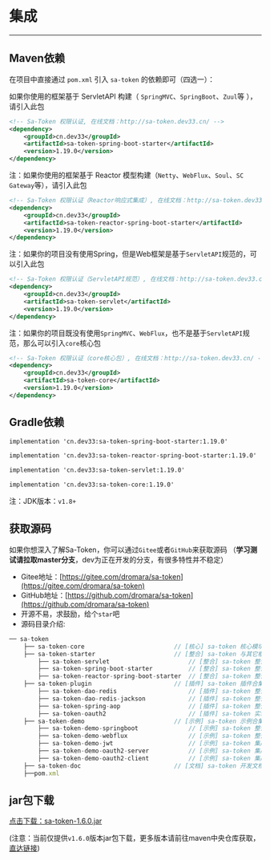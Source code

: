 # 集成

------

## Maven依赖
在项目中直接通过 `pom.xml` 引入 `sa-token` 的依赖即可（四选一）：

<!------------------------------ tabs:start ------------------------------>

<!-- tab:SpringMVC环境 （ServletAPI）  -->
如果你使用的框架基于 ServletAPI 构建（ `SpringMVC`、`SpringBoot`、`Zuul`等 ），请引入此包
``` xml
<!-- Sa-Token 权限认证, 在线文档：http://sa-token.dev33.cn/ -->
<dependency>
	<groupId>cn.dev33</groupId>
	<artifactId>sa-token-spring-boot-starter</artifactId>
	<version>1.19.0</version>
</dependency>
```

<!-- tab:WebFlux环境 （Reactor）  -->
注：如果你使用的框架基于 Reactor 模型构建（`Netty`、`WebFlux`、`Soul`、`SC Gateway`等），请引入此包
``` xml
<!-- Sa-Token 权限认证（Reactor响应式集成）, 在线文档：http://sa-token.dev33.cn/ -->
<dependency>
	<groupId>cn.dev33</groupId>
	<artifactId>sa-token-reactor-spring-boot-starter</artifactId>
	<version>1.19.0</version>
</dependency>
```

<!-- tab:Servlet容器环境   -->
注：如果你的项目没有使用Spring，但是Web框架是基于`ServletAPI`规范的，可以引入此包
``` xml
<!-- Sa-Token 权限认证（ServletAPI规范）, 在线文档：http://sa-token.dev33.cn/ -->
<dependency>
	<groupId>cn.dev33</groupId>
	<artifactId>sa-token-servlet</artifactId>
	<version>1.19.0</version>
</dependency>
```

<!-- tab:其它   -->
注：如果你的项目既没有使用`SpringMVC`、`WebFlux`，也不是基于`ServletAPI`规范，那么可以引入`core`核心包
``` xml
<!-- Sa-Token 权限认证（core核心包）, 在线文档：http://sa-token.dev33.cn/ -->
<dependency>
	<groupId>cn.dev33</groupId>
	<artifactId>sa-token-core</artifactId>
	<version>1.19.0</version>
</dependency>
```
<!---------------------------- tabs:end ------------------------------>


## Gradle依赖
<!-- tabs:start -->
<!-- tab:SpringMVC环境 （ServletAPI）  -->
``` xml
implementation 'cn.dev33:sa-token-spring-boot-starter:1.19.0'
```
<!-- tab:WebFlux环境 （Reactor）  -->
``` xml
implementation 'cn.dev33:sa-token-reactor-spring-boot-starter:1.19.0'
```
<!-- tab:Servlet容器环境  -->
``` xml
implementation 'cn.dev33:sa-token-servlet:1.19.0'
```
<!-- tab:其它  -->
``` xml
implementation 'cn.dev33:sa-token-core:1.19.0'
```
<!-- tabs:end -->

注：JDK版本：`v1.8+`


## 获取源码
如果你想深入了解Sa-Token，你可以通过`Gitee`或者`GitHub`来获取源码 （**学习测试请拉取master分支**，dev为正在开发的分支，有很多特性并不稳定）
- Gitee地址：[https://gitee.com/dromara/sa-token](https://gitee.com/dromara/sa-token)
- GitHub地址：[https://github.com/dromara/sa-token](https://github.com/dromara/sa-token)
- 开源不易，求鼓励，给个`star`吧
- 源码目录介绍: 

``` js
── sa-token
	├── sa-token-core                         // [核心] sa-token 核心模块
	├── sa-token-starter                      // [整合] sa-token 与其它框架整合
		├── sa-token-servlet                      // [整合] sa-token 整合 Servlet容器实现类包
		├── sa-token-spring-boot-starter          // [整合] sa-token 整合 SpringBoot 快速集成 
		├── sa-token-reactor-spring-boot-starter  // [整合] sa-token 整合 Reactor响应式编程 快速集成 
	├── sa-token-plugin                       // [插件] sa-token 插件合集
		├── sa-token-dao-redis                    // [插件] sa-token 整合 Redis (使用jdk默认序列化方式)
		├── sa-token-dao-redis-jackson            // [插件] sa-token 整合 Redis (使用jackson序列化方式)
		├── sa-token-spring-aop                   // [插件] sa-token 整合 SpringAOP 注解鉴权
		├── sa-token-oauth2                       // [插件] sa-token 实现 OAuth2.0 模块(内测暂未发布)
	├── sa-token-demo                         // [示例] sa-token 示例合集
		├── sa-token-demo-springboot              // [示例] sa-token 整合 SpringBoot 
		├── sa-token-demo-webflux                 // [示例] sa-token 整合 WebFlux [示例]
		├── sa-token-demo-jwt                     // [示例] sa-token 集成 jwt [示例]
		├── sa-token-demo-oauth2-server           // [示例] sa-token 集成 OAuth2.0 (服务端)
		├── sa-token-demo-oauth2-client           // [示例] sa-token 集成 OAuth2.0 (客户端)
	├── sa-token-doc                          // [文档] sa-token 开发文档 
	├──pom.xml
```




## jar包下载
[点击下载：sa-token-1.6.0.jar](https://oss.dev33.cn/sa-token/sa-token-1.6.0.jar)

(注意：当前仅提供`v1.6.0`版本jar包下载，更多版本请前往maven中央仓库获取，[直达链接](https://search.maven.org/search?q=sa-token))



